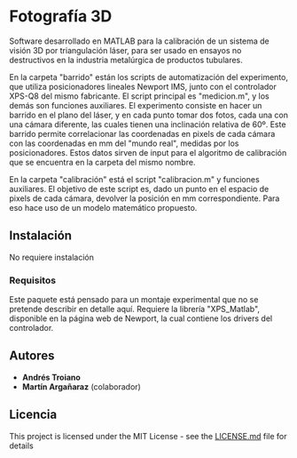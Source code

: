 # Fotografía 3D

Software desarrollado en MATLAB para la calibración de un sistema de visión 3D por triangulación láser, para ser usado en ensayos no destructivos en la industria metalúrgica de productos tubulares.

En la carpeta "barrido" están los scripts de automatización del experimento, que utiliza posicionadores lineales Newport IMS, junto con el controlador XPS-Q8 del mismo fabricante. El script principal es "medicion.m", y los demás son funciones auxiliares. El experimento consiste en hacer un barrido en el plano del láser, y en cada punto tomar dos fotos, cada una con una cámara diferente, las cuales tienen una inclinación relativa de 60º. Este barrido permite correlacionar las coordenadas en pixels de cada cámara con las coordenadas en mm del "mundo real", medidas por los posicionadores. Estos datos sirven de input para el algoritmo de calibración que se encuentra en la carpeta del mismo nombre.

En la carpeta "calibración" está el script "calibracion.m" y funciones auxiliares. El objetivo de este script es, dado un punto en el espacio de pixels de cada cámara, devolver la posición en mm correspondiente. Para eso hace uso de un modelo matemático propuesto.

## Instalación

No requiere instalación

### Requisitos

Este paquete está pensado para un montaje experimental que no se pretende describir en detalle aquí.
Requiere la librería "XPS_Matlab", disponible en la página web de Newport, la cual contiene los drivers del controlador.

## Autores

* **Andrés Troiano**
* **Martín Argañaraz** (colaborador)

## Licencia

This project is licensed under the MIT License - see the [LICENSE.md](LICENSE.md) file for details
